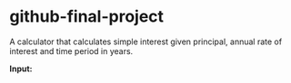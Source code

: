 # github-final-project

A calculator that calculates simple interest given principal, annual rate of interest and time period in years.

<b> Input: </b>
